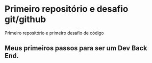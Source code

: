 # Primeiro repositório e desafio git/github
Primeiro repositório e primeiro desafio de código

## Meus primeiros passos para ser um Dev Back End.
